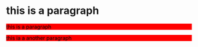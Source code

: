 <html>
   <head>
       <title>css page</title>
       <link rel="stylesheet" href="style.css"/>
       <style> 
            p{color:black;
              background-color: red
            }
       </style>
   </head>
   <body>
       <h1> this is a paragraph</h1>
       <p> this is a paragraph</p>
       <p> this ia a another paragraph</p>
   </body>
</html>   
